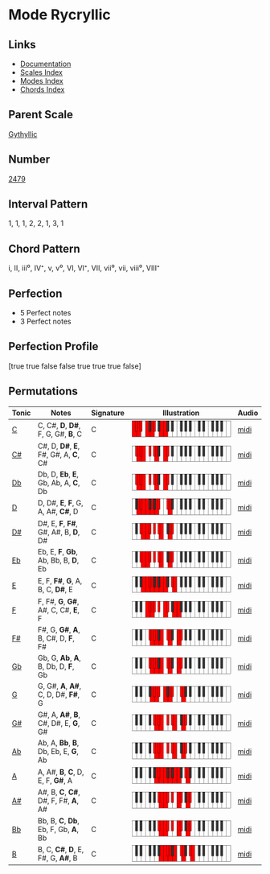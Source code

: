 # Mode Rycryllic

## Links

- [Documentation](index.md)
- [Scales Index](Scales.md)
- [Modes Index](Modes.md)
- [Chords Index](Chords.md)

## Parent Scale

[Gythyllic](ScaleGythyllic.md)

## Number

[2479](https://ianring.com/musictheory/scales/2479)

## Interval Pattern

1, 1, 1, 2, 2, 1, 3, 1

## Chord Pattern

i, II, iii⁰, IV⁺, v, v⁰, VI, VI⁺, VII, vii⁰, vii, viii⁰, VIII⁺

## Perfection

- 5 Perfect notes
- 3 Perfect notes

## Perfection Profile

[true true false false true true true false]

## Permutations

| Tonic | Notes | Signature | Illustration | Audio |
|-------|-------|-----------|--------------|-------|
| [C](ModeCNaturalRycryllic.md) | C, C#, **D**, **D#**, F, G, G#, **B**, C | C | ![CNaturalRycryllic](ModeCNaturalRycryllic.png) | [midi](https://github.com/edipermadi/music/blob/main/docs/ModeCNaturalRycryllic.mid?raw=true) |
| [C#](ModeCSharpRycryllic.md) | C#, D, **D#**, **E**, F#, G#, A, **C**, C# | C | ![CSharpRycryllic](ModeCSharpRycryllic.png) | [midi](https://github.com/edipermadi/music/blob/main/docs/ModeCSharpRycryllic.mid?raw=true) |
| [Db](ModeDFlatRycryllic.md) | Db, D, **Eb**, **E**, Gb, Ab, A, **C**, Db | C | ![DFlatRycryllic](ModeDFlatRycryllic.png) | [midi](https://github.com/edipermadi/music/blob/main/docs/ModeDFlatRycryllic.mid?raw=true) |
| [D](ModeDNaturalRycryllic.md) | D, D#, **E**, **F**, G, A, A#, **C#**, D | C | ![DNaturalRycryllic](ModeDNaturalRycryllic.png) | [midi](https://github.com/edipermadi/music/blob/main/docs/ModeDNaturalRycryllic.mid?raw=true) |
| [D#](ModeDSharpRycryllic.md) | D#, E, **F**, **F#**, G#, A#, B, **D**, D# | C | ![DSharpRycryllic](ModeDSharpRycryllic.png) | [midi](https://github.com/edipermadi/music/blob/main/docs/ModeDSharpRycryllic.mid?raw=true) |
| [Eb](ModeEFlatRycryllic.md) | Eb, E, **F**, **Gb**, Ab, Bb, B, **D**, Eb | C | ![EFlatRycryllic](ModeEFlatRycryllic.png) | [midi](https://github.com/edipermadi/music/blob/main/docs/ModeEFlatRycryllic.mid?raw=true) |
| [E](ModeENaturalRycryllic.md) | E, F, **F#**, **G**, A, B, C, **D#**, E | C | ![ENaturalRycryllic](ModeENaturalRycryllic.png) | [midi](https://github.com/edipermadi/music/blob/main/docs/ModeENaturalRycryllic.mid?raw=true) |
| [F](ModeFNaturalRycryllic.md) | F, F#, **G**, **G#**, A#, C, C#, **E**, F | C | ![FNaturalRycryllic](ModeFNaturalRycryllic.png) | [midi](https://github.com/edipermadi/music/blob/main/docs/ModeFNaturalRycryllic.mid?raw=true) |
| [F#](ModeFSharpRycryllic.md) | F#, G, **G#**, **A**, B, C#, D, **F**, F# | C | ![FSharpRycryllic](ModeFSharpRycryllic.png) | [midi](https://github.com/edipermadi/music/blob/main/docs/ModeFSharpRycryllic.mid?raw=true) |
| [Gb](ModeGFlatRycryllic.md) | Gb, G, **Ab**, **A**, B, Db, D, **F**, Gb | C | ![GFlatRycryllic](ModeGFlatRycryllic.png) | [midi](https://github.com/edipermadi/music/blob/main/docs/ModeGFlatRycryllic.mid?raw=true) |
| [G](ModeGNaturalRycryllic.md) | G, G#, **A**, **A#**, C, D, D#, **F#**, G | C | ![GNaturalRycryllic](ModeGNaturalRycryllic.png) | [midi](https://github.com/edipermadi/music/blob/main/docs/ModeGNaturalRycryllic.mid?raw=true) |
| [G#](ModeGSharpRycryllic.md) | G#, A, **A#**, **B**, C#, D#, E, **G**, G# | C | ![GSharpRycryllic](ModeGSharpRycryllic.png) | [midi](https://github.com/edipermadi/music/blob/main/docs/ModeGSharpRycryllic.mid?raw=true) |
| [Ab](ModeAFlatRycryllic.md) | Ab, A, **Bb**, **B**, Db, Eb, E, **G**, Ab | C | ![AFlatRycryllic](ModeAFlatRycryllic.png) | [midi](https://github.com/edipermadi/music/blob/main/docs/ModeAFlatRycryllic.mid?raw=true) |
| [A](ModeANaturalRycryllic.md) | A, A#, **B**, **C**, D, E, F, **G#**, A | C | ![ANaturalRycryllic](ModeANaturalRycryllic.png) | [midi](https://github.com/edipermadi/music/blob/main/docs/ModeANaturalRycryllic.mid?raw=true) |
| [A#](ModeASharpRycryllic.md) | A#, B, **C**, **C#**, D#, F, F#, **A**, A# | C | ![ASharpRycryllic](ModeASharpRycryllic.png) | [midi](https://github.com/edipermadi/music/blob/main/docs/ModeASharpRycryllic.mid?raw=true) |
| [Bb](ModeBFlatRycryllic.md) | Bb, B, **C**, **Db**, Eb, F, Gb, **A**, Bb | C | ![BFlatRycryllic](ModeBFlatRycryllic.png) | [midi](https://github.com/edipermadi/music/blob/main/docs/ModeBFlatRycryllic.mid?raw=true) |
| [B](ModeBNaturalRycryllic.md) | B, C, **C#**, **D**, E, F#, G, **A#**, B | C | ![BNaturalRycryllic](ModeBNaturalRycryllic.png) | [midi](https://github.com/edipermadi/music/blob/main/docs/ModeBNaturalRycryllic.mid?raw=true) |
